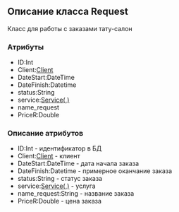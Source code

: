 ## Описание класса Request

Класс для работы с заказами тату-салон

### Атрибуты
+ ID:Int
+ Client:[Client](Client.md)
+ DateStart:DateTime
+ DateFinish:Datetime
+ status:String
+ service:[Service(,)](Service.md)
+ name_request
+ PriceR:Double
### Описание атрибутов
+ ID:Int - идентификатор в БД
+ Client:[Client](Client.md) - клиент 
+ DateStart:DateTime - дата начала заказа
+ DateFinish:Datetime - примерное оканчание заказа
+ status:String - статус заказа
+ service:[Service(,)](Service.md) - услуга
+ name_request:String - название заказа
+ PriceR:Double - цена заказа
